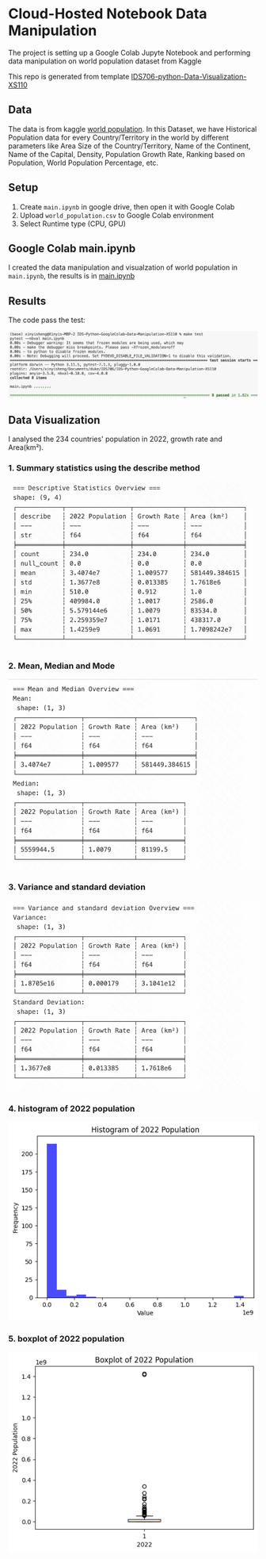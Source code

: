 
# Cloud-Hosted Notebook Data Manipulation

The project is setting up a Google Colab Jupyte Notebook and performing data manipulation on world population dataset from Kaggle

This repo is generated from template [IDS706-python-Data-Visualization-XS110](https://github.com/nogibjj/IDS706-python-Data-Visualization-XS110)

## Data

The data is from kaggle [world population](https://www.kaggle.com/datasets/iamsouravbanerjee/world-population-dataset). In this Dataset, we have Historical Population data for every Country/Territory in the world by different parameters like Area Size of the Country/Territory, Name of the Continent, Name of the Capital, Density, Population Growth Rate, Ranking based on Population, World Population Percentage, etc.


## Setup

1. Create `main.ipynb` in google drive, then open it with Google Colab
2. Upload `world_population.csv` to Google Colab environment
3. Select Runtime type (CPU, GPU)


## Google Colab main.ipynb
I created the data manipulation and visualzation of world population in `main.ipynb`, the results is in [main.ipynb](https://colab.research.google.com/drive/1NuWMTKrOXkfrruBHvd5i6SX75ssJjtov#scrollTo=rsN_gudN3cXg)

## Results

The code pass the test:

![Alt text](image.png)
## Data Visualization

I analysed the 234 countries' population in 2022, growth rate and Area(km²).

### 1. Summary statistics using the describe method

![Alt text](/image/image1.png)

### 2. Mean, Median and Mode

![Alt text](/image/image2.png)

### 3. Variance and standard deviation

![Alt text](/image/image3.png)

### 4. histogram of 2022 population

![Alt text](/image/population_histogram.png)

### 5. boxplot of 2022 population

![Alt text](/image/population_boxplot.png)
